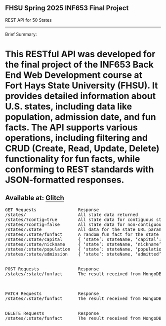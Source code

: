 FHSU Spring 2025 INF653 Final Project
-------------------------------------
REST API for 50 States
_____________________________________

Brief Summary:
# This RESTful API was developed for the final project of the INF653 Back End Web Development course at Fort Hays State University (FHSU). It provides detailed information about U.S. states, including data like population, admission date, and fun facts. The API supports various operations, including filtering and CRUD  (Create, Read, Update, Delete) functionality for fun facts, while conforming to REST standards with JSON-formatted responses.

Available at: [Glitch](https://jewel-ninth-sting.glitch.me)
-------------------------------------

<pre>
GET Requests                Response
/states/                    All state data returned
/states/?contig=true        All state data for contiguous states (Not AK or HI)
/states/?contig=false       All state data for non-contiguous states (AK, HI)
/states/:state              All data for the state URL parameter
/states/:state/funfact      A random fun fact for the state URL parameter
/states/:state/capital      { ‘state’: stateName, ‘capital’: capitalName }
/states/:state/nickname     { ‘state’: stateName, ‘nickname’: nickname }
/states/:state/population   { ‘state’: stateName, ‘population’: population }
/states/:state/admission    { ‘state’: stateName, ‘admitted’: admissionDate }


POST Requests               Response
/states/:state/funfact      The result received from MongoDB



PATCH Requests              Response
/states/:state/funfact      The result received from MongoDB


DELETE Requests             Response
/states/:state/funfact      The result received from MongoDB</pre>